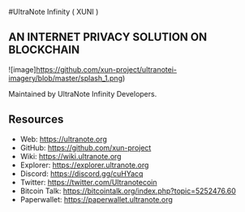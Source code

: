 #UltraNote Infinity ( XUNI )

## AN INTERNET PRIVACY SOLUTION ON BLOCKCHAIN

![image]https://github.com/xun-project/ultranotei-imagery/blob/master/splash_1.png)

Maintained by UltraNote Infinity Developers.



## Resources

-   Web: <https://ultranote.org>
-   GitHub: <https://github.com/xun-project>
-   Wiki: <https://wiki.ultranote.org>
-   Explorer: <https://explorer.ultranote.org>
-   Discord: <https://discord.gg/cuHYacq>
-   Twitter: <https://twitter.com/Ultranotecoin>
-   Bitcoin Talk: <https://bitcointalk.org/index.php?topic=5252476.60>
-   Paperwallet: <https://paperwallet.ultranote.org>
